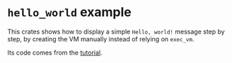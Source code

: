 # `hello_world` example

This crates shows how to display a simple `Hello, world!` message step by step, by creating the VM manually instead of relying on `exec_vm`.

Its code comes from the [tutorial](../../docs/Tutorial.md).